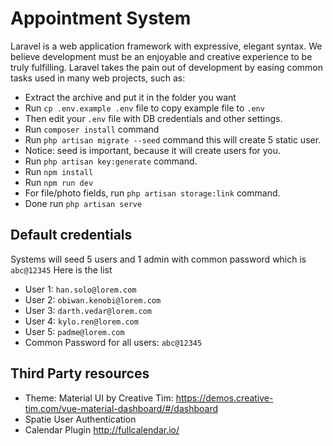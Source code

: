 # Appointment System

Laravel is a web application framework with expressive, elegant syntax. We believe development must be an enjoyable and creative experience to be truly fulfilling. Laravel takes the pain out of development by easing common tasks used in many web projects, such as:

- Extract the archive and put it in the folder you want
- Run `cp .env.example .env` file to copy example file to `.env`
- Then edit your `.env` file with DB credentials and other settings.
- Run `composer install` command
- Run `php artisan migrate --seed` command this will create 5 static user.
- Notice: seed is important, because it will create users for you.
- Run `php artisan key:generate` command.
- Run `npm install`
- Run `npm run dev`
- For file/photo fields, run `php artisan storage:link` command.
- Done run `php artisan serve`

## Default credentials
Systems will seed 5 users and 1 admin with common password which is `abc@12345` Here is the list
- User 1: `han.solo@lorem.com`
- User 2: `obiwan.kenobi@lorem.com`
- User 3: `darth.vedar@lorem.com`
- User 4: `kylo.ren@lorem.com`
- User 5: `padme@lorem.com`
- Common Password for all users: `abc@12345`

## Third Party resources
- Theme: Material UI by Creative Tim: https://demos.creative-tim.com/vue-material-dashboard/#/dashboard
- Spatie User Authentication
- Calendar Plugin http://fullcalendar.io/
